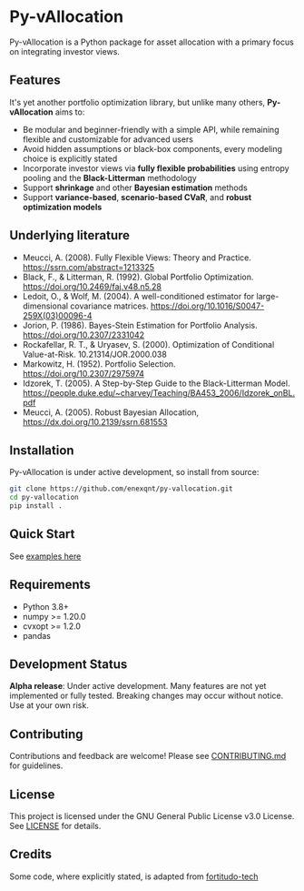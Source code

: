# Py-vAllocation

Py-vAllocation is a Python package for asset allocation with a primary focus on integrating investor views.

## Features

It's yet another portfolio optimization library, but unlike many others, **Py-vAllocation** aims to:
- Be modular and beginner-friendly with a simple API, while remaining flexible and customizable for advanced users  
- Avoid hidden assumptions or black-box components, every modeling choice is explicitly stated  
- Incorporate investor views via **fully flexible probabilities** using entropy pooling and the **Black-Litterman** methodology  
- Support **shrinkage** and other **Bayesian estimation** methods  
- Support **variance-based**, **scenario-based CVaR**, and **robust optimization models**

## Underlying literature

- Meucci, A. (2008). Fully Flexible Views: Theory and Practice. https://ssrn.com/abstract=1213325
- Black, F., & Litterman, R. (1992). Global Portfolio Optimization. https://doi.org/10.2469/faj.v48.n5.28
- Ledoit, O., & Wolf, M. (2004). A well-conditioned estimator for large-dimensional covariance matrices. https://doi.org/10.1016/S0047-259X(03)00096-4
- Jorion, P. (1986). Bayes-Stein Estimation for Portfolio Analysis. https://doi.org/10.2307/2331042
- Rockafellar, R. T., & Uryasev, S. (2000). Optimization of Conditional Value-at-Risk. 10.21314/JOR.2000.038
- Markowitz, H. (1952). Portfolio Selection. https://doi.org/10.2307/2975974
- Idzorek, T. (2005). A Step-by-Step Guide to the Black-Litterman Model. https://people.duke.edu/~charvey/Teaching/BA453_2006/Idzorek_onBL.pdf
- Meucci, A. (2005). Robust Bayesian Allocation, https://dx.doi.org/10.2139/ssrn.681553

## Installation

Py-vAllocation is under active development, so install from source:

```bash
git clone https://github.com/enexqnt/py-vallocation.git
cd py-vallocation
pip install .
```

## Quick Start

See [examples here](examples/)

## Requirements

- Python 3.8+
- numpy >= 1.20.0
- cvxopt >= 1.2.0
- pandas

## Development Status

**Alpha release**: Under active development. Many features are not yet implemented or fully tested. Breaking changes may occur without notice. Use at your own risk.

## Contributing

Contributions and feedback are welcome! Please see [CONTRIBUTING.md](CONTRIBUTING.md) for guidelines.

## License

This project is licensed under the GNU General Public License v3.0 License. See [LICENSE](LICENSE) for details.

## Credits

Some code, where explicitly stated, is adapted from [fortitudo-tech](https://github.com/fortitudo-tech/fortitudo.tech)
